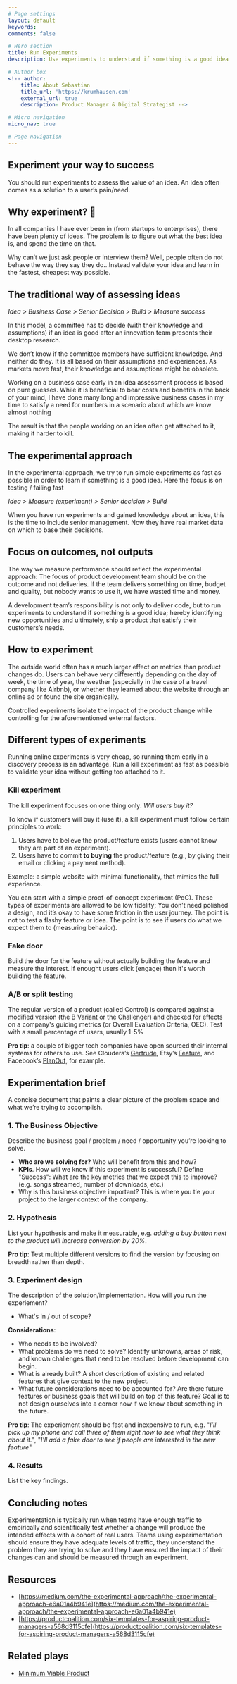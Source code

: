 ```yaml
---
# Page settings
layout: default
keywords:
comments: false

# Hero section
title: Run Experiments
description: Use experiments to understand if something is a good idea (and learn from this understanding).

# Author box
<!-- author:
    title: About Sebastian
    title_url: 'https://krumhausen.com'
    external_url: true
    description: Product Manager & Digital Strategist -->

# Micro navigation
micro_nav: true

# Page navigation
---
```


## Experiment your way to success
You should run experiments to assess the value of an idea. An idea often comes as a solution to a user’s pain/need.



## Why experiment? 🔮
In all companies I have ever been in (from startups to enterprises), there have been plenty of ideas. The problem is to figure out what the best idea is, and spend the time on that.

Why can’t we just ask people or interview them? Well, people often do not behave the way they say they do…Instead validate your idea and learn in the fastest, cheapest way possible.

## The traditional way of assessing ideas
*Idea > Business Case > Senior Decision > Build > Measure success*

In this model, a committee has to decide (with their knowledge and assumptions) if an idea is good after an innovation team presents their desktop research.

We don’t know if the committee members have sufficient knowledge. And neither do they. It is all based on their assumptions and experiences. As markets move fast, their knowledge and assumptions might be obsolete.

Working on a business case early in an idea assessment process is based on pure guesses. While it is beneficial to bear costs and benefits in the back of your mind, I have done many long and impressive business cases in my time to satisfy a need for numbers in a scenario about which we know almost nothing

The result is that the people working on an idea often get attached to it, making it harder to kill.

## The experimental approach
In the experimental approach, we try to run simple experiments as fast as possible in order to learn if something is a good idea. Here the focus is on testing / failing fast

*Idea > Measure (experiment) > Senior decision > Build*

When you have run experiments and gained knowledge about an idea, this is the time to include senior management. Now they have real market data on which to base their decisions.

## Focus on outcomes, not outputs
The way we measure performance should reflect the experimental approach: The focus of product development team should be on the outcome and not deliveries. If the team delivers something on time, budget and quality, but nobody wants to use it, we have wasted time and money.

A development team’s responsibility is not only to deliver code, but to run experiments to understand if something is a good idea; hereby identifying new opportunities and ultimately, ship a product that satisfy their customers’s needs.



## How to experiment

The outside world often has a much larger effect on metrics than product changes do. Users can behave very differently depending on the day of week, the time of year, the weather (especially in the case of a travel company like Airbnb), or whether they learned about the website through an online ad or found the site organically. 

Controlled experiments isolate the impact of the product change while controlling for the aforementioned external factors.



## Different types of experiments
Running online experiments is very cheap, so running them early in a discovery process is an advantage. Run a kill experiment as fast as possible to validate your idea without getting too attached to it.

### Kill experiment

The kill experiment focuses on one thing only: *Will users buy it?*

To know if customers will buy it (use it), a kill experiment must follow certain principles to work:

1. Users have to believe the product/feature exists (users cannot know they are part of an experiment).
1. Users have to commit **to buying** the product/feature (e.g., by giving their email or clicking a payment method).

Example: a simple website with minimal functionality, that mimics the full experience.

You can start with a simple proof-of-concept experiment (PoC). These types of experiments are allowed to be low fidelity; You don’t need polished a design, and it’s okay to have some friction in the user journey. The point is not to test a flashy feature or idea. The point is to see if users do what we expect them to (measuring behavior).

### Fake door

Build the door for the feature without actually building the feature and measure the interest. If enought users click (engage) then it's worth building the feature.



### A/B or split testing

The regular version of a product (called Control) is compared against a modified version (the B Variant or the Challenger) and checked for effects on a company's guiding metrics (or Overall Evaluation Criteria, OEC). Test with a small percentage of users, usually 1-5%



**Pro tip**: a couple of bigger tech companies have open sourced their internal systems for others to use. See Cloudera’s [Gertrude](https://github.com/cloudera/gertrude), Etsy’s [Feature](https://github.com/etsy/feature), and Facebook’s [PlanOut](http://facebook.github.io/planout/), for example.





##  Experimentation brief
A concise document that paints a clear picture of the problem space and what we’re trying to accomplish.



### 1. The Business Objective

Describe the business goal / problem / need / opportunity you’re looking to solve.
- **Who are we solving for?** Who will benefit from this and how?
- **KPIs**. How will we know if this experiment is successful? Define "Success": What are the key metrics that we expect this to improve? (e.g. songs streamed, number of downloads, etc.)
- Why is this business objective important? This is where you tie your project to the larger context of the company. 



### 2. Hypothesis

List your hypothesis and make it measurable, e.g. *adding a buy button next to the product will increase conversion by 20%*. 

**Pro tip**: Test multiple different versions to find the version by focusing on breadth rather than depth.



### 3. Experiment design
The description of the solution/implementation. How will you run the experiement?

- What's in / out of scope?



**Considerations**:
- Who needs to be involved?
- What problems do we need to solve? Identify unknowns, areas of risk, and known challenges that need to be resolved before development can begin.
- What is already built? A short description of existing and related features that give context to the new project.
- What future considerations need to be accounted for? Are there future features or business goals that will build on top of this feature? Goal is to not design ourselves into a corner now if we know about something in the future.



**Pro tip**: The experiement should be fast and inexpensive to run, e.g. "*I’ll pick up my phone and call three of them right now to see what they think about it.*", "*I'll add a fake door to see if people are interested in the new feature*" 



### 4. Results

List the key findings.



## Concluding notes
Experimentation is typically run when teams have enough traffic to empirically and scientifically test whether a change will produce the intended effects with a cohort of real users. Teams using experimentation should ensure they have adequate levels of traffic, they understand the problem they are trying to solve and they have ensured the impact of their changes can and should be measured through an experiment.




## Resources
- [https://medium.com/the-experimental-approach/the-experimental-approach-e6a01a4b941e](https://medium.com/the-experimental-approach/the-experimental-approach-e6a01a4b941e)
- [https://productcoalition.com/six-templates-for-aspiring-product-managers-a568d3115cfe](https://productcoalition.com/six-templates-for-aspiring-product-managers-a568d3115cfe)



## Related plays

- [Minimum Viable Product](/plays/mvp)
